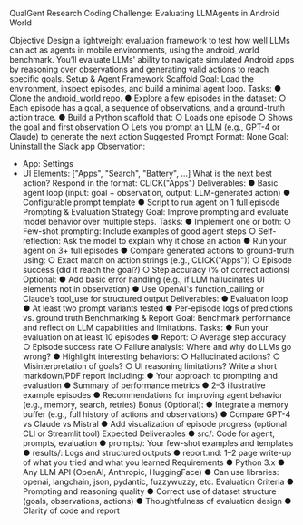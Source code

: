 QualGent Research Coding Challenge: Evaluating LLMAgents in Android World



Objective
Design a lightweight evaluation framework to test how well LLMs can act as agents in mobile
environments, using the android_world benchmark. You’ll evaluate LLMs' ability to navigate
simulated Android apps by reasoning over observations and generating valid actions to reach
specific goals.
Setup & Agent Framework Scaffold
Goal: Load the environment, inspect episodes, and build a minimal agent loop.
Tasks:
● Clone the android_world repo.
● Explore a few episodes in the dataset:
○ Each episode has a goal, a sequence of observations, and a ground-truth action
trace.
● Build a Python scaffold that:
○ Loads one episode
○ Shows the goal and first observation
○ Lets you prompt an LLM (e.g., GPT-4 or Claude) to generate the next action
Suggested Prompt Format:
None
Goal: Uninstall the Slack app
Observation:
- App: Settings
- UI Elements: ["Apps", "Search", "Battery", ...]
What is the next best action? Respond in the format:
CLICK("Apps")
Deliverables:
● Basic agent loop (input: goal + observation, output: LLM-generated action)
● Configurable prompt template
● Script to run agent on 1 full episode
Prompting & Evaluation Strategy
Goal: Improve prompting and evaluate model behavior over multiple steps.
Tasks:
● Implement one or both:
○ Few-shot prompting: Include examples of good agent steps
○ Self-reflection: Ask the model to explain why it chose an action
● Run your agent on 3+ full episodes
● Compare generated actions to ground-truth using:
○ Exact match on action strings (e.g., CLICK("Apps"))
○ Episode success (did it reach the goal?)
○ Step accuracy (% of correct actions)
Optional:
● Add basic error handling (e.g., if LLM hallucinates UI elements not in observation)
● Use OpenAI's function_calling or Claude’s tool_use for structured output
Deliverables:
● Evaluation loop
● At least two prompt variants tested
● Per-episode logs of predictions vs. ground truth
Benchmarking & Report
Goal: Benchmark performance and reflect on LLM capabilities and limitations.
Tasks:
● Run your evaluation on at least 10 episodes
● Report:
○ Average step accuracy
○ Episode success rate
○ Failure analysis: Where and why do LLMs go wrong?
● Highlight interesting behaviors:
○ Hallucinated actions?
○ Misinterpretation of goals?
○ UI reasoning limitations?
Write a short markdown/PDF report including:
● Your approach to prompting and evaluation
● Summary of performance metrics
● 2–3 illustrative example episodes
● Recommendations for improving agent behavior (e.g., memory, search, retries)
Bonus (Optional):
● Integrate a memory buffer (e.g., full history of actions and observations)
● Compare GPT-4 vs Claude vs Mistral
● Add visualization of episode progress (optional CLI or Streamlit tool)
Expected Deliverables
● src/: Code for agent, prompts, evaluation
● prompts/: Your few-shot examples and templates
● results/: Logs and structured outputs
● report.md: 1–2 page write-up of what you tried and what you learned
Requirements
● Python 3.x
● Any LLM API (OpenAI, Anthropic, HuggingFace)
● Can use libraries: openai, langchain, json, pydantic, fuzzywuzzy, etc.
Evaluation Criteria
● Prompting and reasoning quality
● Correct use of dataset structure (goals, observations, actions)
● Thoughtfulness of evaluation design
● Clarity of code and report
